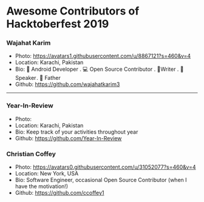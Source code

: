 # Awesome Contributors of Hacktoberfest 2019

### Wajahat Karim
- Photo: https://avatars1.githubusercontent.com/u/8867121?s=460&v=4
- Location: Karachi, Pakistan
- Bio: 📱 Android Developer . 💻 Open Source Contributor . 📝Writer . 🎤 Speaker . 👶 Father 
- Github: https://github.com/wajahatkarim3

-----------

### Year-In-Review
- Photo: 
- Location: Karachi, Pakistan
- Bio: Keep track of your activities throughout year
- Github: https://github.com/Year-In-Review

### Christian Coffey
- Photo: https://avatars0.githubusercontent.com/u/31052077?s=460&v=4
- Location: New York, USA
- Bio: Software Engineer, occasional Open Source Contributor (when I have the motivation!)
- Github: https://github.com/ccoffey1

